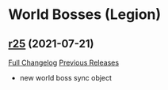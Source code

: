 # <DBM> World Bosses (Legion)

## [r25](https://github.com/DeadlyBossMods/DBM-Legion/tree/r25) (2021-07-21)
[Full Changelog](https://github.com/DeadlyBossMods/DBM-Legion/compare/r24...r25) [Previous Releases](https://github.com/DeadlyBossMods/DBM-Legion/releases)

- new world boss sync object  
